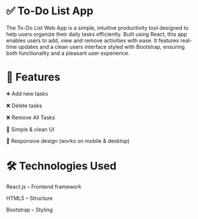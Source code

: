 # ✅ To-Do List App

The To-Do List Web App is a simple, intuitive productivity tool designed to help users organize their daily tasks efficiently. Built using React, this app enables users to add, view and remove activities with ease. It features real-time updates and a clean users interface styled with Bootstrap, ensuring both functionality and a pleasant user experience.  


# 🚀 Features

➕ Add new tasks

❌ Delete tasks

❌ Remove All Tasks

🎨 Simple & clean UI

📱 Responsive design (works on mobile & desktop)


# 🛠️ Technologies Used

React.js – Frontend framework

HTML5 – Structure

Bootstrap – Styling
